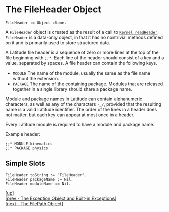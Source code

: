 
# The FileHeader Object

    FileHeader := Object clone.

A `FileHeader` object is created as the result of a call
to
[`Kernel readHeader`](kernel.md#kernel-readheader-filename). `FileHeader`
is a data-only object, in that it has no nontrivial methods defined on
it and is primarily used to store structured data.

A Latitude file header is a sequence of zero or more lines at the top
of the file beginning with `;;*`. Each line of the header should
consist of a key and a value, separated by spaces. A file header can
contain the following keys.

 * `MODULE` The name of the module, usually the same as the file name
   without the extension.
 * `PACKAGE` The name of the containing package. Modules that are
   released together in a single library should share a package name.

Module and package names in Latitude can contain alphanumeric
characters, as well as any of the characters `-_/`, provided that the
resulting name is a valid Latitude identifier. The order of the lines
in a header does not matter, but each key can appear at most once in a
header.

Every Latitude module is required to have a module and package name.

Example header:

    ;;* MODULE kinematics
    ;;* PACKAGE physics

## Simple Slots

    FileHeader toString := "FileHeader".
    FileHeader packageName := Nil.
    FileHeader moduleName := Nil.

[[up](.)]
<br/>[[prev - The Exception Object and Built-in Exceptions](exception.md)]
<br/>[[next - The FilePath Object](filepath.md)]
